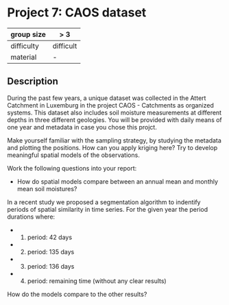 # Project 7: CAOS dataset

| group size |       > 3       |
|------------|-----------------|
| difficulty | difficult       |
| material   |       -         |

## Description

During the past few years, a unique dataset was collected in the Attert Catchment in Luxemburg
in the project CAOS - Catchments as organized systems.
This dataset also includes soil moisture measurements at different depths in three different geologies.
You will be provided with daily means of one year and metadata in case you chose this projct.

Make yourself familiar with the sampling strategy, by studying the metadata and plotting the positions.
How can you apply kriging here? Try to develop meaningful spatial models of the observations.

Work the following questions into your report:

* How do spatial models compare between an annual mean and monthly mean soil moistures?

In a recent study we proposed a segmentation algorithm to indentify periods of spatial similarity in 
time series. For the given year the period durations where:

- 1. period: 42  days
- 2. period: 135 days
- 3. period: 136 days
- 4. period: remaining time (without any clear results)

How do the models compare to the other results?
